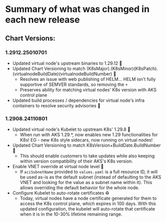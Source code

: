 # Summary of what was changed in each new release

## Chart Versions:
### 1.2912.25010701
- Updated virtual node's upstream binaries to 1.29.12 🐣
- Updated Chart Versioning to match (K8sMajor).(K8sMinor)(K8sPatch).(virtualnodeBuildDate)(virtualnodeBuildNumber) 📰
  - Resolves an issue with web publishing of HELM... HELM isn't fully supportive of SEMVER standards, so removing the `+`
  - Preserves ability for matching virtual nodes' K8s version with AKS control plane 
- Updated build processes / dependencies for virtual node's infra containers to resolve security advisories 🔐

### 1.2908.24110801
- Updated virtual node's Kubelet to upstream K8s' 1.29.8 🐣
  - When run with AKS 1.29.*, now enables new 1.29 functionalities for K8s! EG - new K8s style sidecars, now running on virtual nodes!
- Updated Chart Versioning to match K8sVersion+BuildDate.BuildNumber 📰
  - This should enable customers to take updates while also keeping within version compatibility of their AKS's K8s version. 
- Enable VNET override at virtual node level 🛜
  - If `aciSubnetName` provided to `values.yaml` is a full resource ID, it will be used as-is as the default subnet (instead of defaulting to the AKS VNET and looking for the value as a subnet name within it). This allows overriding the default behavior for the whole node.
- Configure Kubelet to auto-rotate certificates ♻️
  - Today, virtual nodes have a node certificate generated for them to access the K8s control plane, which expires in 100 days. With this updated configuration, the kubelet will auto-rotate that certificate when it is in the 10-30% lifetime remaining range. 
